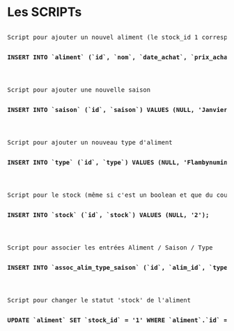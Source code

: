 <h1>Les SCRIPTs</h1>

<pre>
<p>Script pour ajouter un nouvel aliment (le stock_id 1 correspond au Boolean 0 et le 2 au Boolean 1, déso pas déso)</p>
<b>INSERT INTO `aliment` (`id`, `nom`, `date_achat`, `prix_achat`, `stock_id`) VALUES (NULL, 'Chocolat au lait', NOW(), 'Le juste prix', '2');</b>
</pre></br>


<pre>
<p>Script pour ajouter une nouvelle saison</p>
<b>INSERT INTO `saison` (`id`, `saison`) VALUES (NULL, 'Janvier');</b>
</pre></br>


<pre>
<p>Script pour ajouter un nouveau type d'aliment</p>
<b>INSERT INTO `type` (`id`, `type`) VALUES (NULL, 'Flambynumineuse');</b>
</pre></br>


<pre>
<p>Script pour le stock (même si c'est un boolean et que du coup ça sert plus à rien d'en ajouter)</p>
<b>INSERT INTO `stock` (`id`, `stock`) VALUES (NULL, '2');</b>
</pre></br>


<pre>
<p>Script pour associer les entrées Aliment / Saison / Type</p>
<b>INSERT INTO `assoc_alim_type_saison` (`id`, `alim_id`, `type_id`, `saison_id`) VALUES (NULL, '3', '7', '3');</b>
</pre></br>

<pre>
<p>Script pour changer le statut 'stock' de l'aliment</p>
<b>UPDATE `aliment` SET `stock_id` = '1' WHERE `aliment`.`id` = 2;</b>
</pre></br>
